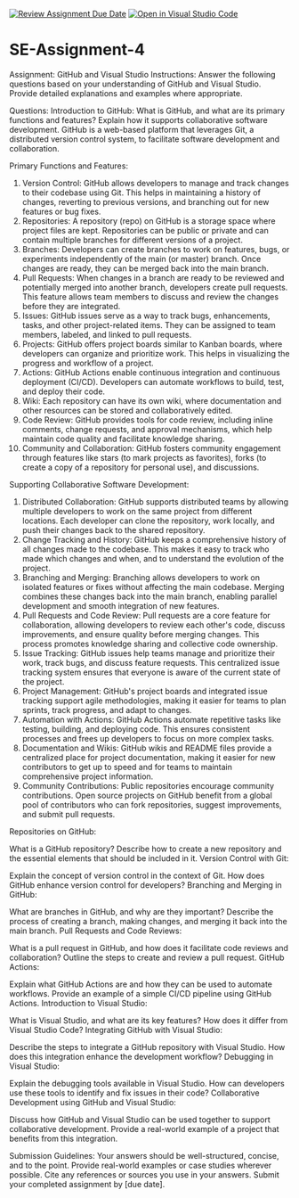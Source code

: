 [![Review Assignment Due Date](https://classroom.github.com/assets/deadline-readme-button-22041afd0340ce965d47ae6ef1cefeee28c7c493a6346c4f15d667ab976d596c.svg)](https://classroom.github.com/a/GvXCZgfk)
[![Open in Visual Studio Code](https://classroom.github.com/assets/open-in-vscode-2e0aaae1b6195c2367325f4f02e2d04e9abb55f0b24a779b69b11b9e10269abc.svg)](https://classroom.github.com/online_ide?assignment_repo_id=15339401&assignment_repo_type=AssignmentRepo)
# SE-Assignment-4
Assignment: GitHub and Visual Studio
Instructions:
Answer the following questions based on your understanding of GitHub and Visual Studio. Provide detailed explanations and examples where appropriate.

Questions:
Introduction to GitHub:
What is GitHub, and what are its primary functions and features? Explain how it supports collaborative software development.
GitHub is a web-based platform that leverages Git, a distributed version control system, to facilitate software development and collaboration.

Primary Functions and Features:
1. Version Control: GitHub allows developers to manage and track changes to their codebase using Git. This helps in maintaining a history of changes, reverting to previous versions, and branching out for new features or bug fixes.
2. Repositories: A repository (repo) on GitHub is a storage space where project files are kept. Repositories can be public or private and can contain multiple branches for different versions of a project.
3. Branches: Developers can create branches to work on features, bugs, or experiments independently of the main (or master) branch. Once changes are ready, they can be merged back into the main branch.
4. Pull Requests: When changes in a branch are ready to be reviewed and potentially merged into another branch, developers create pull requests. This feature allows team members to discuss and review the changes before they are integrated.
5. Issues: GitHub issues serve as a way to track bugs, enhancements, tasks, and other project-related items. They can be assigned to team members, labeled, and linked to pull requests.
6. Projects: GitHub offers project boards similar to Kanban boards, where developers can organize and prioritize work. This helps in visualizing the progress and workflow of a project.
7. Actions: GitHub Actions enable continuous integration and continuous deployment (CI/CD). Developers can automate workflows to build, test, and deploy their code.
8. Wiki: Each repository can have its own wiki, where documentation and other resources can be stored and collaboratively edited.
9. Code Review: GitHub provides tools for code review, including inline comments, change requests, and approval mechanisms, which help maintain code quality and facilitate knowledge sharing.
10. Community and Collaboration: GitHub fosters community engagement through features like stars (to mark projects as favorites), forks (to create a copy of a repository for personal use), and discussions.

Supporting Collaborative Software Development:
1. Distributed Collaboration: GitHub supports distributed teams by allowing multiple developers to work on the same project from different locations. Each developer can clone the repository, work locally, and push their changes back to the shared repository.
2. Change Tracking and History: GitHub keeps a comprehensive history of all changes made to the codebase. This makes it easy to track who made which changes and when, and to understand the evolution of the project.
3. Branching and Merging: Branching allows developers to work on isolated features or fixes without affecting the main codebase. Merging combines these changes back into the main branch, enabling parallel development and smooth integration of new features.
4. Pull Requests and Code Review: Pull requests are a core feature for collaboration, allowing developers to review each other's code, discuss improvements, and ensure quality before merging changes. This process promotes knowledge sharing and collective code ownership.
5. Issue Tracking: GitHub issues help teams manage and prioritize their work, track bugs, and discuss feature requests. This centralized issue tracking system ensures that everyone is aware of the current state of the project.
6. Project Management: GitHub's project boards and integrated issue tracking support agile methodologies, making it easier for teams to plan sprints, track progress, and adapt to changes.
7. Automation with Actions: GitHub Actions automate repetitive tasks like testing, building, and deploying code. This ensures consistent processes and frees up developers to focus on more complex tasks.
8. Documentation and Wikis: GitHub wikis and README files provide a centralized place for project documentation, making it easier for new contributors to get up to speed and for teams to maintain comprehensive project information.
9. Community Contributions: Public repositories encourage community contributions. Open source projects on GitHub benefit from a global pool of contributors who can fork repositories, suggest improvements, and submit pull requests.

Repositories on GitHub:

What is a GitHub repository? Describe how to create a new repository and the essential elements that should be included in it.
Version Control with Git:

Explain the concept of version control in the context of Git. How does GitHub enhance version control for developers?
Branching and Merging in GitHub:

What are branches in GitHub, and why are they important? Describe the process of creating a branch, making changes, and merging it back into the main branch.
Pull Requests and Code Reviews:

What is a pull request in GitHub, and how does it facilitate code reviews and collaboration? Outline the steps to create and review a pull request.
GitHub Actions:

Explain what GitHub Actions are and how they can be used to automate workflows. Provide an example of a simple CI/CD pipeline using GitHub Actions.
Introduction to Visual Studio:

What is Visual Studio, and what are its key features? How does it differ from Visual Studio Code?
Integrating GitHub with Visual Studio:

Describe the steps to integrate a GitHub repository with Visual Studio. How does this integration enhance the development workflow?
Debugging in Visual Studio:

Explain the debugging tools available in Visual Studio. How can developers use these tools to identify and fix issues in their code?
Collaborative Development using GitHub and Visual Studio:

Discuss how GitHub and Visual Studio can be used together to support collaborative development. Provide a real-world example of a project that benefits from this integration.


Submission Guidelines:
Your answers should be well-structured, concise, and to the point.
Provide real-world examples or case studies wherever possible.
Cite any references or sources you use in your answers.
Submit your completed assignment by [due date].
